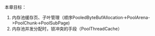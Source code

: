本章目标：

1. 内存池缓存页、子叶管理（顺序PooledByteBufAllocation->PoolArena->PoolChunk->PoolSubPage)
2. 内存池并发分配时，锁冲突的手段（PoolThreadCache）